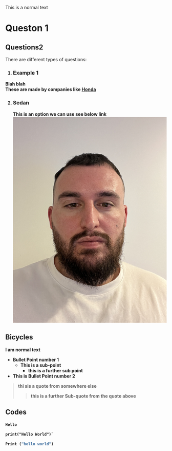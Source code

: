 This is a normal text 

# Queston 1 

## Questions2

There are different types of questions:<b> 
1. ### Example 1 
  Blah blah  
  These are made by companies like [Honda](https://www.honda.com.au)

  2. ### Sedan  
     This is an option we can use see below link 
     ![Sedan Image](./images/IMG_3560.jpg)



    
## Bicycles

I am normal text

- Bullet Point number 1 
    - This is a sub-point
        - this is a further sub point
- This is Bullet Point number 2



> thi sis a quote from somewhere else
>>this is a further Sub-quote from the quote above


## Codes

`Hello`

```
print("Hello World")`
```

```py
Print ("hello world")
```